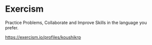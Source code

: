 # Exercism

Practice Problems, Collaborate and Improve Skills in the language you prefer. 

https://exercism.io/profiles/koushikrp
